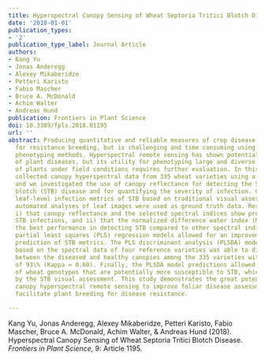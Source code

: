 ```yaml
---
title: Hyperspectral Canopy Sensing of Wheat Septoria Tritici Blotch Disease
date: '2018-01-01'
publication_types:
- '2'
publication_type_label: Journal Article
authors:
- Kang Yu
- Jonas Anderegg
- Alexey Mikaberidze
- Petteri Karisto
- Fabio Mascher
- Bruce A. McDonald
- Achim Walter
- Andreas Hund
publication: Frontiers in Plant Science
doi: 10.3389/fpls.2018.01195
url: ''
abstract: Producing quantitative and reliable measures of crop disease is essential
  for resistance breeding, but is challenging and time consuming using traditional
  phenotyping methods. Hyperspectral remote sensing has shown potential for the detection
  of plant diseases, but its utility for phenotyping large and diverse populations
  of plants under field conditions requires further evaluation. In this study, we
  collected canopy hyperspectral data from 335 wheat varieties using a spectroradiometer,
  and we investigated the use of canopy reflectance for detecting the Septoria tritici
  blotch (STB) disease and for quantifying the severity of infection. Canopy- and
  leaf-level infection metrics of STB based on traditional visual assessments and
  automated analyses of leaf images were used as ground truth data. Results showed
  i) that canopy reflectance and the selected spectral indices show promise for quantifying
  STB infections, and ii) that the normalized difference water index (NDWI) showed
  the best performance in detecting STB compared to other spectral indices. Moreover,
  partial least squares (PLS) regression models allowed for an improvement in the
  prediction of STB metrics. The PLS discriminant analysis (PLSDA) model calibrated
  based on the spectral data of four reference varieties was able to discriminate
  between the diseased and healthy canopies among the 335 varieties with an accuracy
  of 93\% (Kappa = 0.60). Finally, the PLSDA model predictions allowed for the identification
  of wheat genotypes that are potentially more susceptible to STB, which was confirmed
  by the STB visual assessment. This study demonstrates the great potential of using
  canopy hyperspectral remote sensing to improve foliar disease assessment and to
  facilitate plant breeding for disease resistance.

---
```


Kang Yu, Jonas Anderegg, Alexey Mikaberidze, Petteri Karisto, Fabio Mascher, Bruce A. McDonald, Achim Walter, & Andreas Hund (2018). Hyperspectral Canopy Sensing of Wheat Septoria Tritici Blotch Disease. *Frontiers in Plant Science*, 9: Article 1195.
